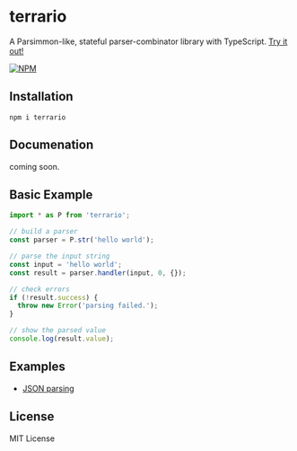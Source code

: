 # terrario
A Parsimmon-like, stateful parser-combinator library with TypeScript.
[Try it out!](https://npm.runkit.com/terrario)

[![NPM](https://nodei.co/npm/terrario.png?downloads=true&downloadRank=true&stars=true)](https://www.npmjs.com/package/terrario)

## Installation
```
npm i terrario
```

## Documenation
coming soon.

## Basic Example
```ts
import * as P from 'terrario';

// build a parser
const parser = P.str('hello world');

// parse the input string
const input = 'hello world';
const result = parser.handler(input, 0, {});

// check errors
if (!result.success) {
  throw new Error('parsing failed.');
}

// show the parsed value
console.log(result.value);
```

## Examples
- [JSON parsing](https://github.com/marihachi/terrario/tree/develop/examples/json)

## License
MIT License
